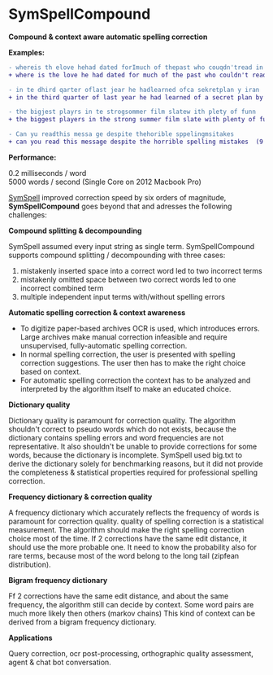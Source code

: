 # SymSpellCompound


__Compound &amp; context aware automatic spelling correction__

__Examples:__

```diff
- whereis th elove hehad dated forImuch of thepast who couqdn'tread in sixthgrade and ins pired him
+ where is the love he had dated for much of the past who couldn't read in sixth grade and inspired him  (9 edits)

- in te dhird qarter oflast jear he hadlearned ofca sekretplan y iran
+ in the third quarter of last year he had learned of a secret plan by iran  (10 edits)

- the bigjest playrs in te strogsommer film slatew ith plety of funn
+ the biggest players in the strong summer film slate with plenty of fun  (9 edits)

- Can yu readthis messa ge despite thehorible sppelingmsitakes
+ can you read this message despite the horrible spelling mistakes  (9 edits)
```

__Performance:__

0.2 milliseconds / word  
5000 words / second  (Single Core on 2012 Macbook Pro)


[SymSpell](https://github.com/wolfgarbe/symspell) improved correction speed by six orders of magnitude, 
__SymSpellCompound__ goes beyond that and adresses the following challenges:

__Compound splitting & decompounding__

SymSpell assumed every input string as single term. SymSpellCompound supports compound splitting / decompounding with three cases:
1. mistakenly inserted space into a correct word led to two incorrect terms 
2. mistakenly omitted space between two correct words led to one incorrect combined term
3. multiple independent input terms with/without spelling errors

__Automatic spelling correction & context awareness__

* To digitize paper-based archives OCR is used, which introduces errors. Large archives make manual correction infeasible and require unsupervised, fully-automatic spelling correction. 
* In normal spelling correction, the user is presented with spelling correction suggestions. The user then has to make the right choice based on context.
* For automatic spelling correction the context has to be analyzed and interpreted by the algorithm itself to make an educated choice.

__Dictionary quality__

Dictionary quality is paramount for correction quality. 
The algorithm shouldn't correct to pseudo words which do not exists, because the dictionary contains spelling errors and word frequencies are not representative.
It also shouldn't be unable to provide corrections for some words, because the dictionary is incomplete.
SymSpell used big.txt to derive the dictionary solely for benchmarking reasons, but it did not provide the completeness & statistical properties required for professional spelling correction.

__Frequency dictionary & correction quality__

A frequency dictionary which accurately reflects the frequency of words is paramount for correction quality. 
quality of spelling correction is a statistical measurement. The algorithm should make the right spelling correction choice most of the time.
If 2 corrections have the same edit distance, it should use the more probable one. 
It need to know the probability also for rare terms, because most of the word belong to the long tail (zipfean distribution).  
	
__Bigram frequency dictionary__

Ff 2 corrections have the same edit distance, and about the same frequency, the algorithm still can decide by context. Some word pairs are much more likely then others (markov chains)
This kind of context can be derived from a bigram frequency dictionary.

__Applications__

Query correction, ocr post-processing, orthographic quality assessment, agent & chat bot conversation.
